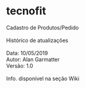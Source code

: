 # tecnofit
Cadastro de Produtos/Pedido<br /><br />
Histórico de atualizações <br /><br />
Data: 10/05/2019	<br />
Autor: Alan Garmatter<br />
Versão: 1.0<br /><br />
Info. disponível na seção Wiki
